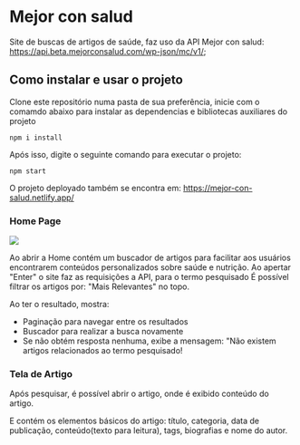 # Mejor con salud

Site de buscas de artigos de saúde, faz uso da API Mejor con salud: https://api.beta.mejorconsalud.com/wp-json/mc/v1/;

## Como instalar e usar o projeto

Clone este repositório numa pasta de sua preferência, inicie com o comamdo abaixo para instalar as dependencias e bibliotecas auxiliares do projeto

```
npm i install
```

Após isso, digite o seguinte comando para executar o projeto:

```
npm start
```

O projeto deployado também se encontra em: https://mejor-con-salud.netlify.app/

### Home Page

<img src="/src/assets/images/home">

Ao abrir a Home contém um buscador de artigos para facilitar aos usuários encontrarem conteúdos personalizados sobre saúde e nutrição.
Ao apertar "Enter" o site faz as requisições a API, para o termo pesquisado
É possível filtrar os artigos por: "Mais Relevantes" no topo.

Ao ter o resultado, mostra:

- Paginação para navegar entre os resultados
- Buscador para realizar a busca novamente
- Se não obtém resposta nenhuma, exibe a mensagem: "Não existem artigos relacionados ao termo pesquisado!

### Tela de Artigo

Após pesquisar, é possível abrir o artigo, onde é exibido conteúdo do artigo.

E contém os elementos básicos do artigo: título, categoria, data de publicação, conteúdo(texto para leitura), tags, biografias e nome do autor.

